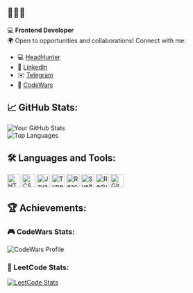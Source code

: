 ## 👋👋👋

💻 **Frontend Developer**  
🌍 Open to opportunities and collaborations! Connect with me:  
- 💻 [HeadHunter](https://hh.ru/resume/239c9d37ff0dd203ce0039ed1f61487039524b)  
- 💼 [LinkedIn](https://www.linkedin.com/in/alexey-kukrus/)  
- ✉️ [Telegram](https://t.me/alexey_front)  
- 🥋 [CodeWars](https://www.codewars.com/users/AlexeyKukrus)  


## 📈 GitHub Stats:

![Your GitHub Stats](https://github-readme-stats.vercel.app/api?username=AlexeyKukrus&show_icons=true&theme=radical)  
![Top Languages](https://github-readme-stats.vercel.app/api/top-langs/?username=AlexeyKukrus&layout=compact&theme=radical)


## 🛠️ Languages and Tools:

<p align="left">
  <img src="https://cdn.jsdelivr.net/gh/devicons/devicon/icons/html5/html5-original.svg" alt="HTML5" width="30" height="30"/> 
  <img src="https://cdn.jsdelivr.net/gh/devicons/devicon/icons/css3/css3-original.svg" alt="CSS3" width="30" height="30"/>
  <img src="https://cdn.jsdelivr.net/gh/devicons/devicon/icons/javascript/javascript-original.svg" alt="JavaScript" width="30" height="30"/>
  <img src="https://cdn.jsdelivr.net/gh/devicons/devicon/icons/typescript/typescript-original.svg" alt="TypeScript" width="30" height="30"/>
  <img src="https://cdn.jsdelivr.net/gh/devicons/devicon/icons/react/react-original.svg" alt="React" width="30" height="30"/>
  <img src="https://cdn.jsdelivr.net/gh/devicons/devicon/icons/svelte/svelte-original.svg" alt="Svelte" width="30" height="30"/>
  <img src="https://cdn.jsdelivr.net/gh/devicons/devicon/icons/redux/redux-original.svg" alt="Redux" width="30" height="30"/>
  <img src="https://cdn.jsdelivr.net/gh/devicons/devicon/icons/git/git-original.svg" alt="Git" width="30" height="30"/>
</p>

## 🏆 Achievements:

### 🎮 CodeWars Stats:
![CodeWars Profile](https://www.codewars.com/users/AlexeyKukrus/badges/large)

### 🧠 LeetCode Stats:
[![LeetCode Stats](https://leetcard.jacoblin.cool/AlexeyKukrus?theme=dark)](https://leetcode.com/AlexeyKukrus/)
